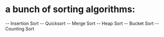 # a bunch of sorting algorithms:

-- Insertion Sort
-- Quicksort
-- Merge Sort
-- Heap Sort
-- Bucket Sort
-- Counting Sort
